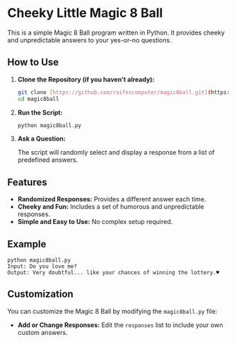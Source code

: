 # Cheeky Little Magic 8 Ball

This is a simple Magic 8 Ball program written in Python. It provides cheeky and unpredictable answers to your yes-or-no questions.

## How to Use

1.  **Clone the Repository (if you haven't already):**

    ```bash
    git clone [https://github.com/raifescomputer/magic8ball.git](https://github.com/raifescomputer/magic8ball.git)
    cd magic8ball
    ```

2.  **Run the Script:**

    ```bash
    python magic8ball.py
    ```

3.  **Ask a Question:**

    The script will randomly select and display a response from a list of predefined answers.

## Features

* **Randomized Responses:** Provides a different answer each time.
* **Cheeky and Fun:** Includes a set of humorous and unpredictable responses.
* **Simple and Easy to Use:** No complex setup required.

## Example

    python magic8ball.py
    Input: Do you love me?
    Output: Very doubtful... like your chances of winning the lottery.♥

## Customization

You can customize the Magic 8 Ball by modifying the `magic8ball.py` file:

* **Add or Change Responses:** Edit the `responses` list to include your own custom answers.